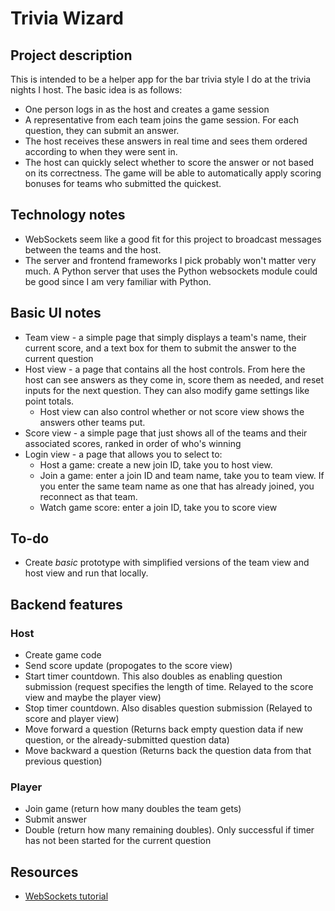 # Trivia Wizard
## Project description

This is intended to be a helper app for the bar trivia style I do at the trivia nights I host. The basic idea is as follows:
- One person logs in as the host and creates a game session
- A representative from each team joins the game session. For each question, they can submit an answer.
- The host receives these answers in real time and sees them ordered according to when they were sent in.
- The host can quickly select whether to score the answer or not based on its correctness. The game will be able to automatically apply scoring bonuses for teams who submitted the quickest.

## Technology notes
- WebSockets seem like a good fit for this project to broadcast messages between the teams and the host.
- The server and frontend frameworks I pick probably won't matter very much. A Python server that uses the Python websockets module could be good since I am very familiar with Python.

## Basic UI notes
- Team view - a simple page that simply displays a team's name, their current score, and a text box for them to submit the answer to the current question
- Host view - a page that contains all the host controls. From here the host can see answers as they come in, score them as needed, and reset inputs for the next question. They can also modify game settings like point totals.
    - Host view can also control whether or not score view shows the answers other teams put.
- Score view - a simple page that just shows all of the teams and their associated scores, ranked in order of who's winning
- Login view - a page that allows you to select to:
    - Host a game: create a new join ID, take you to host view.
    - Join a game: enter a join ID and team name, take you to team view. If you enter the same team name as one that has already joined, you reconnect as that team.
    - Watch game score: enter a join ID, take you to score view

## To-do
- Create *basic* prototype with simplified versions of the team view and host view and run that locally.

## Backend features
### Host
- Create game code
- Send score update (propogates to the score view)
- Start timer countdown. This also doubles as enabling question submission (request specifies the length of time. Relayed to the score view and maybe the player view)
- Stop timer countdown. Also disables question submission (Relayed to score and player view)
- Move forward a question (Returns back empty question data if new question, or the already-submitted question data)
- Move backward a question (Returns back the question data from that previous question)
### Player
- Join game (return how many doubles the team gets)
- Submit answer
- Double (return how many remaining doubles). Only successful if timer has not been started for the current question


## Resources
- [WebSockets tutorial](https://websockets.readthedocs.io/en/stable/intro/tutorial3.html)